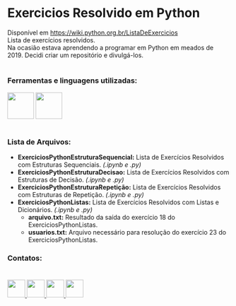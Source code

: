 # Exercicios Resolvido em Python


Disponível em https://wiki.python.org.br/ListaDeExercicios <br>
Lista de exercícios resolvidos.<br>
Na ocasião estava aprendendo a programar em Python em meados de 2019. Decidi criar um repositório e divulgá-los.

#

### Ferramentas e linguagens utilizadas:
<div>
<img height=60 width=60 src="https://cdn.jsdelivr.net/gh/devicons/devicon/icons/jupyter/jupyter-original-wordmark.svg" />
<img height=60 width=60 src="https://cdn.jsdelivr.net/gh/devicons/devicon/icons/python/python-original.svg" />
</div>

#
### Lista de Arquivos:

* <b>ExerciciosPythonEstruturaSequencial:</b> Lista de Exercícios Resolvidos com Estruturas Sequenciais. <i>(.ipynb e .py)</i>
* <b>ExerciciosPythonEstruturaDecisao:</b> Lista de Exercícios Resolvidos com Estruturas de Decisão. <i>(.ipynb e .py)</i>
* <b>ExerciciosPythonEstruturaRepetição:</b> Lista de Exercícios Resolvidos com Estruturas de Repetição. <i>(.ipynb e .py)</i>
* <b>ExerciciosPythonListas:</b> Lista de Exercícios Resolvidos com Listas e Dicionários. <i>(.ipynb e .py)</i>
  * <b>arquivo.txt:</b> Resultado da saída do exercício 18 do ExerciciosPythonListas.
  * <b>usuarios.txt:</b> Arquivo necessário para resolução do exercício 23 do ExerciciosPythonListas.



### Contatos:
#
<div>  
  
  <a href="https://www.linkedin.com/in/tferreirasilva/">
    <img width=40 src="https://cdn.jsdelivr.net/gh/devicons/devicon/icons/linkedin/linkedin-original.svg" />
  </a>
 
  <a href = "mailto:thiago.ferreirawd@gmail.com">
      <img width=40 src="https://cdn.jsdelivr.net/gh/devicons/devicon/icons/google/google-original.svg" />
  </a>
  
  <a href = "https://www.facebook.com/thiago.ferreira.50746">
    <img width=40 src="https://cdn.jsdelivr.net/gh/devicons/devicon/icons/facebook/facebook-original.svg" />
  </a>
 
  <a href = "https://github.com/ThiagoFerreiraWD">
    <img width=40 src="https://cdn.jsdelivr.net/gh/devicons/devicon/icons/github/github-original.svg" />
  </a>     
</div>
